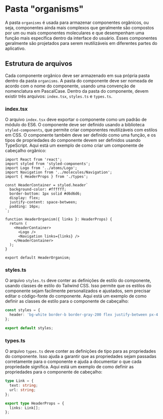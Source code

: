 # Pasta "organisms"

A pasta `organisms` é usada para armazenar componentes orgânicos, ou seja, componentes ainda mais complexos que geralmente são compostos por um ou mais componentes moleculares e que desempenham uma função mais específica dentro da interface do usuário. Esses componentes geralmente são projetados para serem reutilizáveis em diferentes partes do aplicativo.

## Estrutura de arquivos

Cada componente orgânico deve ser armazenado em sua própria pasta dentro da pasta `organisms`. A pasta do componente deve ser nomeada de acordo com o nome do componente, usando uma convenção de nomenclatura em PascalCase. Dentro da pasta do componente, devem existir três arquivos: `index.tsx`, `styles.ts` e `types.ts`.

### index.tsx

O arquivo `index.tsx` deve exportar o componente como um padrão de módulo do ES6. O componente deve ser definido usando a biblioteca `styled-components`, que permite criar componentes reutilizáveis com estilos em CSS. O componente também deve ser definido como uma função, e os tipos de propriedades do componente devem ser definidos usando TypeScript. Aqui está um exemplo de como criar um componente de cabeçalho orgânico:

```tsx
import React from 'react';
import styled from 'styled-components';
import Logo from '../atoms/Logo';
import Navigation from '../molecules/Navigation';
import { HeaderProps } from './types';

const HeaderContainer = styled.header`
  background-color: #ffffff;
  border-bottom: 1px solid #d6d6d6;
  display: flex;
  justify-content: space-between;
  padding: 16px;
`;

function HeaderOrganism({ links }: HeaderProps) {
  return (
    <HeaderContainer>
      <Logo />
      <Navigation links={links} />
    </HeaderContainer>
  );
}

export default HeaderOrganism;
```

### styles.ts


O arquivo `styles.ts` deve conter as definições de estilo do componente, usando classes de estilo do Tailwind CSS. Isso permite que os estilos do componente sejam facilmente personalizados e ajustados, sem precisar editar o código-fonte do componente. Aqui está um exemplo de como definir as classes de estilo para o componente de cabeçalho:

```typescript
const styles = {
  header: 'bg-white border-b border-gray-200 flex justify-between px-4 py-2',
};

export default styles;

```

### types.ts

O arquivo `types.ts` deve conter as definições de tipo para as propriedades do componente. Isso ajuda a garantir que as propriedades sejam passadas corretamente para o componente e ajuda a documentar o que cada propriedade significa. Aqui está um exemplo de como definir as propriedades para o componente de cabeçalho:

```typescript
type Link = {
  text: string;
  url: string;
};

export type HeaderProps = {
  links: Link[];
};
```